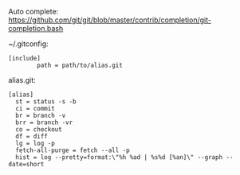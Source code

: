 Auto complete: https://github.com/git/git/blob/master/contrib/completion/git-completion.bash

~/.gitconfig:

```
[include]
        path = path/to/alias.git
```

alias.git:

```
[alias]
  st = status -s -b
  ci = commit
  br = branch -v
  brr = branch -vr
  co = checkout
  df = diff
  lg = log -p
  fetch-all-purge = fetch --all -p
  hist = log --pretty=format:\"%h %ad | %s%d [%an]\" --graph --date=short
```
